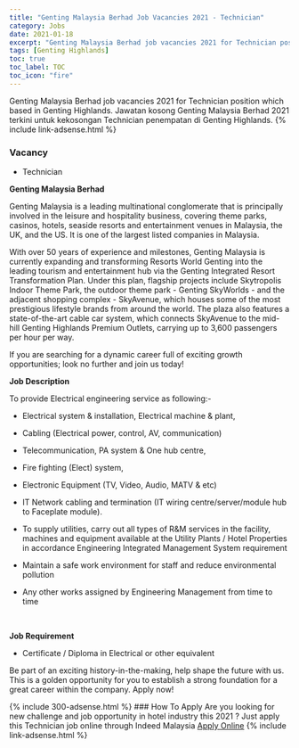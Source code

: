 ```yaml
---
title: "Genting Malaysia Berhad Job Vacancies 2021 - Technician" 
category: Jobs 
date: 2021-01-18 
excerpt: "Genting Malaysia Berhad job vacancies 2021 for Technician position which based in Genting Highlands. Jawatan kosong Genting Malaysia Berhad 2021 terkini untuk kekosongan Technician penempatan di Genting Highlands" 
tags: [Genting Highlands] 
toc: true 
toc_label: TOC 
toc_icon: "fire" 
--- 
```


Genting Malaysia Berhad job vacancies 2021 for Technician position which based in Genting Highlands. Jawatan kosong Genting Malaysia Berhad 2021 terkini untuk kekosongan Technician penempatan di Genting Highlands. 
{% include link-adsense.html %} 
### Vacancy 
- Technician 
<div><div><p><b>Genting Malaysia Berhad
</b></p><p>Genting Malaysia is a leading multinational conglomerate that is principally involved in the leisure and hospitality business, covering theme parks, casinos, hotels, seaside resorts and entertainment venues in Malaysia, the UK, and the US. It is one of the largest listed companies in Malaysia.</p>
<p>With over 50 years of experience and milestones, Genting Malaysia is currently expanding and transforming Resorts World Genting into the leading tourism and entertainment hub via the Genting Integrated Resort Transformation Plan. Under this plan, flagship projects include Skytropolis Indoor Theme Park, the outdoor theme park - Genting SkyWorlds - and the adjacent shopping complex - SkyAvenue, which houses some of the most prestigious lifestyle brands from around the world. The plaza also features a state-of-the-art cable car system, which connects SkyAvenue to the mid-hill Genting Highlands Premium Outlets, carrying up to 3,600 passengers per hour per way.</p>
<p>If you are searching for a dynamic career full of exciting growth opportunities; look no further and join us today!</p>
<p><b>
Job Description</b>
</p><p>To provide Electrical engineering service as following:-</p>
<ul><li>Electrical system &amp; installation, Electrical machine &amp; plant,
</li></ul><ul><li>Cabling (Electrical power, control, AV, communication)
</li></ul><ul><li>Telecommunication, PA system &amp; One hub centre,</li></ul>
<ul><li>Fire fighting (Elect) system,</li></ul>
<ul><li>Electronic Equipment (TV, Video, Audio, MATV &amp; etc)</li></ul>
<ul><li>IT Network cabling and termination (IT wiring centre/server/module hub to Faceplate module).</li></ul>
<ul><li>To supply utilities, carry out all types of R&amp;M services in the facility, machines and equipment available at the Utility Plants / Hotel Properties in accordance Engineering Integrated Management System requirement
</li></ul><ul><li>Maintain a safe work environment for staff and reduce environmental pollution
</li></ul><ul><li>Any other works assigned by Engineering Management from time to time</li></ul><br>
<p></p>
<p><b>Job Requirement</b></p>
<ul><li>Certificate / Diploma in Electrical or other equivalent<br>
</li></ul><p></p><p>Be part of an exciting history-in-the-making, help shape the future with us. This is a golden opportunity for you to establish a strong foundation for a great career within the company. Apply now!</p></div></div> 
{% include 300-adsense.html %} 
### How To Apply 
Are you looking for new challenge and job opportunity in hotel industry this 2021 ?
Just apply this Technician job online through Indeed Malaysia 
<a href="https://malaysia.indeed.com/viewjob?jk=d9a823afa7b6675d" class="btn btn--info" target="_blank" rel="nofollow noopenner">Apply Online</a> 
{% include link-adsense.html %} 